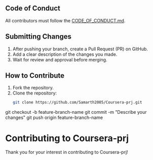 ## Code of Conduct  
All contributors must follow the [CODE_OF_CONDUCT.md](CODE_OF_CONDUCT.md).  


## Submitting Changes  
1. After pushing your branch, create a Pull Request (PR) on GitHub.  
2. Add a clear description of the changes you made.  
3. Wait for review and approval before merging.  

## How to Contribute  
1. Fork the repository.  
2. Clone the repository:  
   ```bash
   git clone https://github.com/Samarth2005/Coursera-prj.git
git checkout -b feature-branch-name
git commit -m "Describe your changes"
git push origin feature-branch-name

# Contributing to Coursera-prj  

Thank you for your interest in contributing to Coursera-prj!  
